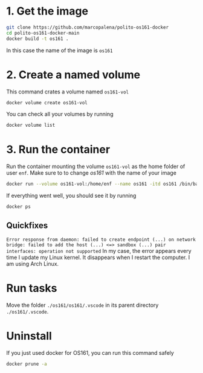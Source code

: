# 1. Get the image

```bash
git clone https://github.com/marcopalena/polito-os161-docker
cd polito-os161-docker-main
docker build -t os161 .
```
In this case the name of the image is `os161`

# 2. Create a named volume

This command crates a volume named `os161-vol`

```bash
docker volume create os161-vol
```

You can check all your volumes by running

```bash
docker volume list
```

# 3. Run the container

Run the container mounting the volume `os161-vol` as the home folder of user `enf`. Make sure to to change *os161* with the name of your image

```bash
docker run --volume os161-vol:/home/enf --name os161 -itd os161 /bin/bash
```

If everything went well, you should see it by running

```bash
docker ps
```

## Quickfixes

`Error response from daemon: failed to create endpoint (...) on network bridge: failed to add the host (...) <=> sandbox (...) pair interfaces: operation not supported`
In my case, the error appears every time I update my Linux kernel. It disappears when I restart the computer. I am using Arch Linux.

# Run tasks

Move the folder `./os161/os161/.vscode` in its parent directory `./os161/.vscode`.

# Uninstall

If you just used docker for OS161, you can run this command safely
``` bash
docker prune -a
```
